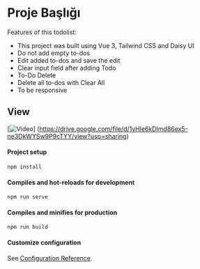 # Proje Başlığı

Features of this todolist:
* This project was built using Vue 3, Tailwind CSS and Daisy UI
* Do not add empty to-dos
* Edit added to-dos and save the edit
* Clear input field after adding Todo
* To-Do Delete
* Delete all to-dos with Clear All
* To be responsive


## View

[![Video]([https://example.com/video.mp4](https://drive.google.com/file/d/1yHle6kDImd86ex5-ne3DkWYSw9P9cTYY/view?usp=sharing))] (https://drive.google.com/file/d/1yHle6kDImd86ex5-ne3DkWYSw9P9cTYY/view?usp=sharing)




#### Project setup
```
npm install
```

#### Compiles and hot-reloads for development
```
npm run serve
```

#### Compiles and minifies for production
```
npm run build
```

#### Customize configuration
See [Configuration Reference](https://cli.vuejs.org/config/).
